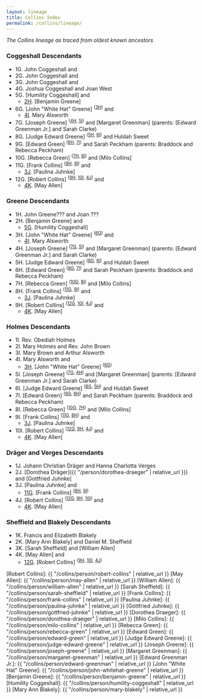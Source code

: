 ```yaml
---
layout: lineage
title: Collins Index
permalink: /collins/lineage/
---
```


*The Collins lineage as traced from oldest known ancestors*

### Coggeshall Descendants

- 1G. John Coggeshall and
- 2G. John Coggeshall and
- 3G. John Coggeshall and
- 4G. Joshua Coggeshall and Joan West
- <a class="bare-link" id="5G">5G</a>. [Humility Coggeshall] and
  - [2H]. [Benjamin Greene]
- <a class="bare-link" id="6G">6G</a>. [John "White Hat" Greene] <sup>([3H])</sup> and
  - [4I]. Mary Alsworth
- <a class="bare-link" id="7G">7G</a>. [Joseph Greene] <sup>([4H], [5I])</sup> and [Margaret Greenman] (parents: [Edward Greenman Jr.] and Sarah Clarke)
- <a class="bare-link" id="8G">8G</a>. [Judge Edward Greene] <sup>([5H], [6I])</sup> and Huldah Sweet
- <a class="bare-link" id="9G">9G</a>. [Edward Green] <sup>([6H], [7I])</sup> and Sarah Peckham (parents: Braddock and Rebecca Peckham)
- <a class="bare-link" id="10G">10G</a>. [Rebecca Green] <sup>([7H], [8I])</sup> and [Milo Collins]
- <a class="bare-link" id="11G">11G</a>. [Frank Collins] <sup>([8H], [9I])</sup> and
  - [3J]. [Paulina Juhnke]
- <a class="bare-link" id="12G">12G</a>. [Robert Collins] <sup>([9H], [10I], [4J])</sup> and
  - [4K]. [May Allen]

### Greene Descendants

- 1H. John Greene??? and Joan ???
- <a class="bare-link" id="2H">2H</a>. [Benjamin Greene] and
  - [5G]. [Humility Coggeshall]
- <a class="bare-link" id="3H">3H</a>. [John "White Hat" Greene] <sup>([6G])</sup> and
  - [4I]. Mary Alsworth
- <a class="bare-link" id="4H">4H</a>. [Joseph Greene] <sup>([7G], [5I])</sup> and [Margaret Greenman] (parents: [Edward Greenman Jr.] and Sarah Clarke)
- <a class="bare-link" id="5H">5H</a>. [Judge Edward Greene] <sup>([8G], [6I])</sup> and Huldah Sweet
- <a class="bare-link" id="6H">6H</a>. [Edward Green] <sup>([9G], [7I])</sup> and Sarah Peckham (parents: Braddock and Rebecca Peckham)
- <a class="bare-link" id="7H">7H</a>. [Rebecca Green] <sup>([10G], [8I])</sup> and [Milo Collins]
- <a class="bare-link" id="8H">8H</a>. [Frank Collins] <sup>([11G], [9I])</sup> and
  - [3J]. [Paulina Juhnke]
- <a class="bare-link" id="9H">9H</a>. [Robert Collins] <sup>([12G], [10I], [4J])</sup> and
  - [4K]. [May Allen]

### Holmes Descendants

- 1I. Rev. Obediah Holmes
- 2I. Mary Holmes and Rev. John Brown
- 3I. Mary Brown and Arthur Alsworth
- <a class="bare-link" id="4I">4I</a>. Mary Alsworth and
  - [3H]. [John "White Hat" Greene] <sup>([6G])</sup>
- <a class="bare-link" id="5I">5I</a>. [Joseph Greene] <sup>([7G], [4H])</sup> and [Margaret Greenman] (parents: [Edward Greenman Jr.] and Sarah Clarke)
- <a class="bare-link" id="6I">6I</a>. [Judge Edward Greene] <sup>([8G], [5H])</sup> and Huldah Sweet
- <a class="bare-link" id="7I">7I</a>. [Edward Green] <sup>([9G], [6H])</sup> and Sarah Peckham (parents: Braddock and Rebecca Peckham)
- <a class="bare-link" id="8I">8I</a>. [Rebecca Green] <sup>([10G], [7H])</sup> and [Milo Collins]
- <a class="bare-link" id="9I">9I</a>. [Frank Collins] <sup>([11G], [8H])</sup> and
  - [3J]. [Paulina Juhnke]
- <a class="bare-link" id="10I">10I</a>. [Robert Collins] <sup>([12G], [9H], [4J])</sup> and
  - [4K]. [May Allen]

### Dräger and Verges Descendants

- 1J. Johann Christian Dräger and Hanna Charlotta Verges
- 2J. [Dorothea Dräger]({{ "/person/dorothea-draeger" | relative_url }}) and [Gottfried Juhnke]
- <a class="bare-link" id="3J">3J</a>. [Paulina Juhnke] and
  - [11G]. [Frank Collins] <sup>([8H], [9I])</sup>
- <a class="bare-link" id="4J">4J</a>. [Robert Collins] <sup>([12G], [9H], [10I])</sup> and
  - [4K]. [May Allen]

### Sheffield and Blakely Descendants

- 1K. Francis and Elizabeth Blakely
- 2K. [Mary Ann Blakely] and Daniel M. Sheffield
- 3K. [Sarah Sheffield] and [William Allen]
- <a class="bare-link" id="4K">4K</a>. [May Allen] and
  - [12G]. [Robert Collins] <sup>([9H], [10I], [4J])</sup>

[5G]: #5G
[6G]: #6G
[7G]: #7G
[8G]: #8G
[9G]: #9G
[10G]: #10G
[11G]: #11G
[12G]: #12G

[2H]: #2H
[3H]: #3H
[4H]: #4H
[5H]: #5H
[6H]: #6H
[7H]: #7H
[8H]: #8H
[9H]: #9H

[4I]: #4I
[5I]: #5I
[6I]: #6I
[7I]: #7I
[8I]: #8I
[9I]: #9I
[10I]: #10I

[3J]: #3J
[4J]: #4J

[4K]: #4K


[Robert Collins]: {{ "/collins/person/robert-collins" | relative_url }}
[May Allen]: {{ "/collins/person/may-allen" | relative_url }}
[William Allen]: {{ "/collins/person/william-allen" | relative_url }}
[Sarah Sheffield]: {{ "/collins/person/sarah-sheffield" | relative_url }}
[Frank Collins]: {{ "/collins/person/frank-collins" | relative_url }}
[Paulina Juhnke]: {{ "/collins/person/paulina-juhnke" | relative_url }}
[Gottfried Juhnke]: {{ "/collins/person/gottfried-juhnke" | relative_url }}
[Dorothea Draeger]: {{ "/collins/person/dorothea-draeger" | relative_url }}
[Milo Collins]: {{ "/collins/person/milo-collins" | relative_url }}
[Rebecca Green]: {{ "/collins/person/rebecca-green" | relative_url }}
[Edward Green]: {{ "/collins/person/edward-green" | relative_url }}
[Judge Edward Greene]: {{ "/collins/person/judge-edward-greene" | relative_url }}
[Joseph Greene]: {{ "/collins/person/joseph-greene" | relative_url }}
[Margaret Greenman]: {{ "/collins/person/margaret-greenman" | relative_url }}
[Edward Greenman Jr.]: {{ "/collins/person/edward-greenman" | relative_url }}
[John "White Hat" Greene]: {{ "/collins/person/john-whitehat-greene" | relative_url }}
[Benjamin Greene]: {{ "/collins/person/benjamin-greene" | relative_url }}
[Humility Coggeshall]: {{ "/collins/person/humility-coggeshall" | relative_url }}
[Mary Ann Blakely]: {{ "/collins/person/mary-blakely" | relative_url }}
